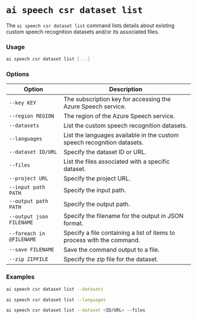 # `ai speech csr dataset list`

The `ai speech csr dataset list` command lists details about existing custom speech recognition datasets and/or its associated files.

### Usage

``` bash
ai speech csr dataset list [...]
```

### Options

| Option               | Description                                                                   |
|----------------------|-------------------------------------------------------------------------------|
| `--key KEY`            | The subscription key for accessing the Azure Speech service.                  |
| `--region REGION`      | The region of the Azure Speech service.                                       |
| `--datasets`           | List the custom speech recognition datasets.                                  |
| `--languages`          | List the languages available in the custom speech recognition datasets.       |
| `--dataset ID/URL`     | Specify the dataset ID or URL.                                                |
| `--files`              | List the files associated with a specific dataset.                            |
| `--project URL`        | Specify the project URL.                                                      |
| `--input path PATH`    | Specify the input path.                                                       |
| `--output path PATH`   | Specify the output path.                                                      |
| `--output json FILENAME` | Specify the filename for the output in JSON format.                        |
| `--foreach in @FILENAME` | Specify a file containing a list of items to process with the command.    |
| `--save FILENAME`      | Save the command output to a file.                                            |
| `--zip ZIPFILE`        | Specify the zip file for the dataset.                                         |

### Examples

``` bash title="List custom speech recognition datasets"
ai speech csr dataset list --datasets
```

``` bash title="List languages available in custom speech recognition datasets"
ai speech csr dataset list --languages
```

``` bash title="List files associated with a specific dataset"
ai speech csr dataset list --dataset <ID/URL> --files
```

